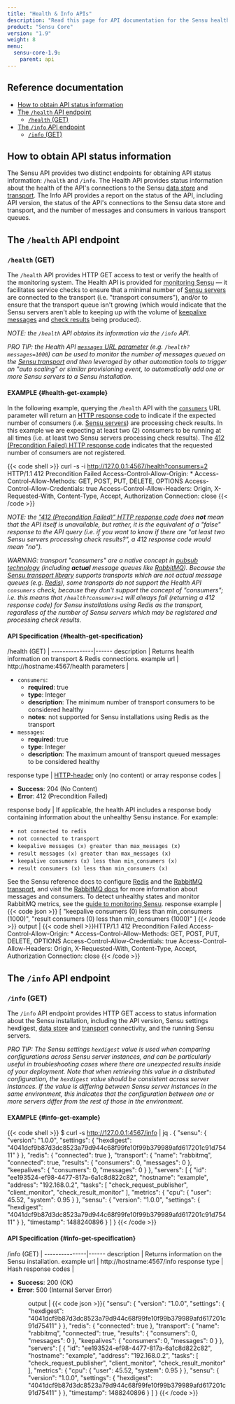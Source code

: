```yaml
---
title: "Health & Info APIs"
description: "Read this page for API documentation for the Sensu health and info API, including endpoints as well as request and response examples."
product: "Sensu Core"
version: "1.9"
weight: 8
menu:
  sensu-core-1.9:
    parent: api
---
```


## Reference documentation

- [How to obtain API status information](#how-to-obtain-api-status-information)
- [The `/health` API endpoint](#the-health-api-endpoint)
  - [`/health` (GET)](#health-get)
- [The `/info` API endpoint](#the-info-api-endpoint)
  - [`/info` (GET)](#info-get)

## How to obtain API status information

The Sensu API provides two distinct endpoints for obtaining API status
information: `/health` and `/info`. The Health API provides status information
about the health of the API's connections to the Sensu [data store][1] and
[transport][2]. The Info API provides a report on the status of the API,
including API version, the status of the API's connections to the Sensu data
store and transport, and the number of messages and consumers in various
transport queues.

## The `/health` API endpoint

### `/health` (GET)

The `/health` API provides HTTP GET access to test or verify the health of the
monitoring system. The Health API is provided for <abbr title="always monitor
your monitoring">monitoring Sensu</abbr> &mdash; it facilitates service checks
to ensure that a minimal number of [Sensu servers][3] are connected to the
transport (i.e. "transport consumers"), and/or to ensure that the transport
queue isn't growing (which would indicate that the Sensu servers aren't able to
keeping up with the volume of [keepalive messages][4] and [check results][5]
being produced).

_NOTE: the `/health` API obtains its information via the `/info` API._

_PRO TIP: the Health API [`messages` URL parameter][6] (e.g. `/health?messages=1000`)
can be used to monitor the number of messages queued on the [Sensu transport][2]
and then leveraged by other automation tools to trigger an "auto scaling" or
similar provisioning event, to automatically add one or more Sensu servers to a
Sensu installation._

#### EXAMPLE {#health-get-example}

In the following example, querying the `/health` API with the [`consumers`][6]
URL parameter will return an [HTTP response code][7] to indicate if the expected
number of consumers (i.e. [Sensu servers][3]) are processing check results. In
this example we are expecting at least two (2) consumers to be running at all
times (i.e. at least two Sensu servers processing check results). The [412
(Precondition Failed) HTTP response code][7] indicates that the requested number
of consumers are not registered.

{{< code shell >}}
curl -s -i http://127.0.0.1:4567/health?consumers=2
HTTP/1.1 412 Precondition Failed
Access-Control-Allow-Origin: *
Access-Control-Allow-Methods: GET, POST, PUT, DELETE, OPTIONS
Access-Control-Allow-Credentials: true
Access-Control-Allow-Headers: Origin, X-Requested-With, Content-Type, Accept, Authorization
Connection: close
{{< /code >}}

_NOTE: the ["412 (Precondition Failed)" HTTP response code][7] does **not** mean
that the API itself is unavailable, but rather, it is the equivalent of a
"false" response to the API query (i.e. if you want to know if there are "at
least two Sensu servers processing check results?", a 412 response code would
mean "no")._

_WARNING: transport "consumers" are a native concept in [pubsub technology][8]
(including **actual** message queues like [RabbitMQ][8]). Because the [Sensu
transport library][2] supports transports which are not actual message queues
(e.g. [Redis][10]), some transports do not support the Health API `consumers`
check, because they don't support the concept of "consumers"; i.e. this means
that `/health?consumers=1` will always fail (returning a 412 response code) for
Sensu installations using Redis as the transport, regardless of the number of
Sensu servers which may be registered and processing check results._

#### API Specification {#health-get-specification}

/health (GET)  | 
---------------|------
description    | Returns health information on transport & Redis connections.
example url    | http://hostname:4567/health
parameters     | <ul><li>`consumers`:<ul><li>**required**: true</li><li>**type**: Integer</li><li>**description**: The minimum number of transport consumers to be considered healthy</li><li>**notes**: not supported for Sensu installations using Redis as the transport</li></ul></li><li>`messages`:<ul><li>**required**: true</li><li>**type**: Integer</li><li>**description**: The maximum amount of transport queued messages to be considered healthy</li></ul></li></ul>
response type  | [HTTP-header][11] only (no content) or array
response codes | <ul><li>**Success**: 204 (No Content)</li><li>**Error**: 412 (Precondition Failed)</li></ul>
response body  | If applicable, the health API includes a response body containing information about the unhealthy Sensu instance. For example:<ul><li>`not connected to redis`</li><li>`not connected to transport`</li><li>`keepalive messages (x) greater than max_messages (x)`</li><li>`result messages (x) greater than max_messages (x)`</li><li>`keepalive consumers (x) less than min_consumers (x)`</li><li>`result consumers (x) less than min_consumers (x)`</li></ul> See the Sensu reference docs to configure [Redis][12] and the [RabbitMQ transport][13], and visit the [RabbitMQ docs][14] for more information about messages and consumers. To detect unhealthy states and monitor RabbitMQ metrics, see the [guide to monitoring Sensu][15].
response example | {{< code json >}}
[
  "keepalive consumers (0) less than min_consumers (1000)",
  "result consumers (0) less than min_consumers (1000)"
]
{{< /code >}}
output         | {{< code shell >}}HTTP/1.1 412 Precondition Failed
Access-Control-Allow-Origin: *
Access-Control-Allow-Methods: GET, POST, PUT, DELETE, OPTIONS
Access-Control-Allow-Credentials: true
Access-Control-Allow-Headers: Origin, X-Requested-With, Content-Type, Accept, Authorization
Connection: close
{{< /code >}}

## The `/info` API endpoint

### `/info` (GET)

The `/info` API endpoint provides HTTP GET access to status
information about the Sensu installation, including the API version,
Sensu settings hexdigest, [data store][1] and [transport][2]
connectivity, and the running Sensu servers.

_PRO TIP: The Sensu settings `hexdigest` value is used when comparing configurations across Sensu server instances, and can be particularly useful in troubleshooting cases where there are unexpected results inside of your deployment. Note that when retrieving this value in a distributed configuration, the `hexdigest` value should be consistent across server instances. If the value is differing between Sensu server instances in the same environment, this indicates that the configuration between one or more servers differ from the rest of those in the environment._

#### EXAMPLE {#info-get-example}

{{< code shell >}}
$ curl -s http://127.0.0.1:4567/info | jq .
{
  "sensu": {
    "version": "1.0.0",
    "settings": {
      "hexdigest": "4041dcf9b87d3dc8523a79d944c68f99fe10f99b379989afd617201c91d75411"
    }
  },
  "redis": {
    "connected": true
  },
  "transport": {
    "name": "rabbitmq",
    "connected": true,
    "results": {
      "consumers": 0,
      "messages": 0
    },
    "keepalives": {
      "consumers": 0,
      "messages": 0
    }
  },
  "servers": [
    {
      "id": "ee193524-ef98-4477-817a-6a1c8d822c82",
      "hostname": "example",
      "address": "192.168.0.2",
      "tasks": [
        "check_request_publisher",
        "client_monitor",
        "check_result_monitor"
      ],
      "metrics": {
        "cpu": {
          "user": 45.52,
          "system": 0.95
        }
      },
      "sensu": {
        "version": "1.0.0",
        "settings": {
          "hexdigest": "4041dcf9b87d3dc8523a79d944c68f99fe10f99b379989afd617201c91d75411"
        }
      },
      "timestamp": 1488240896
    }
  ]
}
{{< /code >}}

#### API Specification {#info-get-specification}

/info (GET)  | 
---------------|------
description    | Returns information on the Sensu installation.
example url    | http://hostname:4567/info
response type  | Hash
response codes | <ul><li>**Success**: 200 (OK)</li><li>**Error**: 500 (Internal Server Error)</li><ul>
output         | {{< code json >}}{
  "sensu": {
    "version": "1.0.0",
    "settings": {
      "hexdigest": "4041dcf9b87d3dc8523a79d944c68f99fe10f99b379989afd617201c91d75411"
    }
  },
  "redis": {
    "connected": true
  },
  "transport": {
    "name": "rabbitmq",
    "connected": true,
    "results": {
      "consumers": 0,
      "messages": 0
    },
    "keepalives": {
      "consumers": 0,
      "messages": 0
    }
  },
  "servers": [
    {
      "id": "ee193524-ef98-4477-817a-6a1c8d822c82",
      "hostname": "example",
      "address": "192.168.0.2",
      "tasks": [
        "check_request_publisher",
        "client_monitor",
        "check_result_monitor"
      ],
      "metrics": {
        "cpu": {
          "user": 45.52,
          "system": 0.95
        }
      },
      "sensu": {
        "version": "1.0.0",
        "settings": {
          "hexdigest": "4041dcf9b87d3dc8523a79d944c68f99fe10f99b379989afd617201c91d75411"
        }
      },
      "timestamp": 1488240896
    }
  ]
}
{{< /code >}}

[1]:  ../../reference/data-store
[2]:  ../../reference/transport
[3]:  ../../reference/server
[4]:  ../../reference/clients#client-keepalives
[5]:  ../../reference/checks#check-results
[6]:  #health-get-specification
[7]:  https://en.wikipedia.org/wiki/List_of_HTTP_status_codes
[8]:  https://en.wikipedia.org/wiki/Publish%E2%80%93subscribe_pattern
[9]:  https://www.rabbitmq.com/
[10]: http://redis.io/
[11]: https://www.w3.org/Protocols/rfc2616/rfc2616-sec14.html
[12]: ../../reference/redis
[13]: ../../reference/rabbitmq
[14]: https://www.rabbitmq.com/documentation.html
[15]: ../../guides/monitor-the-monitor
